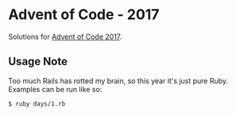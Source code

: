 # Advent of Code - 2017

Solutions for [Advent of Code 2017](http://adventofcode.com/).

## Usage Note

Too much Rails has rotted my brain, so this year it's just pure Ruby. Examples can be run like so:

```sh
$ ruby days/1.rb
```
